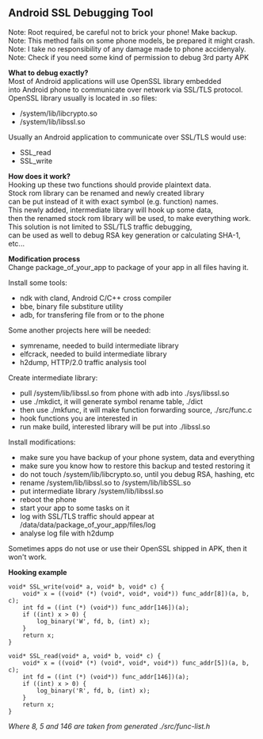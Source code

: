 Android SSL Debugging Tool
--------------------------

Note: Root required, be careful not to brick your phone! Make backup.  
Note: This method fails on some phone models, be prepared it might crash.  
Note: I take no responsibility of any damage made to phone accidenyaly.  
Note: Check if you need some kind of permission to debug 3rd party APK  

**What to debug exactly?**  
Most of Android applications will use OpenSSL library embedded  
into Android phone to communicate over network via SSL/TLS protocol.  
OpenSSL library usually is located in .so files:
* /system/lib/libcrypto.so
* /system/lib/libssl.so

Usually an Android application to communicate over SSL/TLS would use:
* SSL_read
* SSL_write

**How does it work?**  
Hooking up these two functions should provide plaintext data.  
Stock rom library can be renamed and newly created library  
can be put instead of it with exact symbol (e.g. function) names.  
This newly added, intermediate library will hook up some data,  
then the renamed stock rom library will be used, to make everything work.  
This solution is not limited to SSL/TLS traffic debugging,  
can be used as well to debug RSA key generation or calculating SHA-1, etc...  

**Modification process**  
Change package_of_your_app to package of your app in all files having it.  

Install some tools:
* ndk with cland, Android C/C++ cross compiler
* bbe, binary file substiture utility
* adb, for transfering file from or to the phone

Some another projects here will be needed:
 * symrename, needed to build intermediate library
 * elfcrack, needed to build intermediate library
 * h2dump, HTTP/2.0 traffic analysis tool
 
Create intermediate library:
* pull /system/lib/libssl.so from phone with adb into ./sys/libssl.so
* use ./mkdict, it will generate symbol rename table, ./dict
* then use ./mkfunc, it will make function forwarding source, ./src/func.c
* hook functions you are interested in
* run make build, interested library will be put into ./libssl.so

Install modifications:
* make sure you have backup of your phone system, data and everything
* make sure you know how to restore this backup and tested restoring it
* do not touch /system/lib/libcrypto.so, until you debug RSA, hashing, etc
* rename /system/lib/libssl.so to /system/lib/libSSL.so 
* put intermediate library /system/lib/libssl.so
* reboot the phone
* start your app to some tasks on it
* log with SSL/TLS traffic should appear at /data/data/package_of_your_app/files/log
* analyse log file with h2dump

Sometimes apps do not use or use their OpenSSL shipped in APK, then it won't work.

**Hooking example**  
```
void* SSL_write(void* a, void* b, void* c) {
    void* x = ((void* (*) (void*, void*, void*)) func_addr[8])(a, b, c);
    int fd = ((int (*) (void*)) func_addr[146])(a);
    if ((int) x > 0) {
        log_binary('W', fd, b, (int) x);
    }
    return x;
}

void* SSL_read(void* a, void* b, void* c) {
    void* x = ((void* (*) (void*, void*, void*)) func_addr[5])(a, b, c);
    int fd = ((int (*) (void*)) func_addr[146])(a);
    if ((int) x > 0) {
        log_binary('R', fd, b, (int) x);
    }
    return x;
}
```
*Where 8, 5 and 146 are taken from generated ./src/func-list.h*
